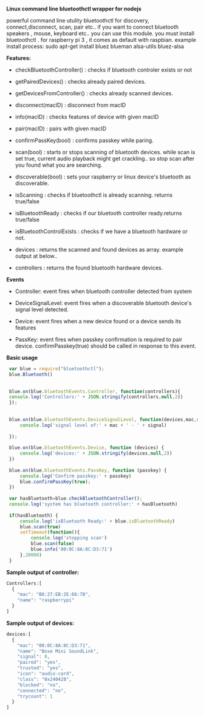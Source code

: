 **Linux command line bluetoothctl wrapper for nodejs**

powerful command line utulity bluetoothctl for discovery, connect,disconnect, scan, pair etc.. 
if you want to connect bluetooth speakers , mouse, keyboard etc.. you can use this module. 
you must install bluetoothctl . for raspberry pi 3 , it comes as default with raspbian.
example install process:  sudo apt-get install bluez blueman alsa-utils bluez-alsa

**Features:**

- checkBluetoothController() : checks if bluetooth controler exists or not

- getPairedDevices() : checks already paired devices. 

- getDevicesFromController() : checks already scanned devices.

- disconnect(macID) : disconnect from macID

- info(macID) : checks features of device with given macID

- pair(macID) : pairs with given macID
 
- confirmPassKey(bool) : confirms passkey while paring.

- scan(bool) : starts or stops scanning of bluetooth devices. while scan is set true, current audio playback might get crackling.. so stop scan after you found what you are searching.

- discoverable(bool) : sets your raspberry or linux device's bluetooth as discoverable.

- isScanning : checks if bluetoothctl is already scanning. returns true/false

- isBluetoothReady : checks if our bluetooth controller ready.returns true/false

- isBluetoothControlExists : checks if we have a bluetooth hardware or not. 

- devices : returns the scanned and found devices as array. example output at below..

- controllers : returns the found bluetooth hardware devices. 

**Events**
 
- Controller: event fires when bluetooth controller detected from system

- DeviceSignalLevel: event fires when a discoverable bluetooth device's signal level detected.

- Device: event fires when a new device found or a device sends its features
 
- PassKey: event fires when passkey confirmation is required to pair device. confirmPasskey(true) should be called in response to this event.

**Basic usage**
 
```javascript
 var blue = require("bluetoothctl");
 blue.Bluetooth()
 
 
 blue.on(blue.bluetoothEvents.Controller, function(controllers){
 console.log('Controllers:' + JSON.stringify(controllers,null,2))
 });
 
 
 blue.on(blue.bluetoothEvents.DeviceSignalLevel, function(devices,mac,signal){
     console.log('signal level of:' + mac + ' - ' + signal)
 
 });
 
 blue.on(blue.bluetoothEvents.Device, function (devices) {
     console.log('devices:' + JSON.stringify(devices,null,2))
 })
 
 blue.on(blue.bluetoothEvents.PassKey, function (passkey) {
     console.log('Confirm passkey:' + passkey)
     blue.confirmPassKey(true);
 })
 
 var hasBluetooth=blue.checkBluetoothController();
 console.log('system has bluetooth controller:' + hasBluetooth)
 
 if(hasBluetooth) {
     console.log('isBluetooth Ready:' + blue.isBluetoothReady)
     blue.scan(true)
     setTimeout(function(){
         console.log('stopping scan')
         blue.scan(false)
         blue.info('00:0C:8A:8C:D3:71')
     },20000)
 }
```

**Sample output of controller:**

```javascript
Controllers:[
  {
    "mac": "B8:27:EB:2E:66:7B",
    "name": "raspberrypi"
  }
]
```

 
**Sample output of devices:**

```javascript 
devices:[
  {
    "mac": "00:0C:8A:8C:D3:71",
    "name": "Bose Mini SoundLink",
    "signal": 0,
    "paired": "yes",
    "trusted": "yes",
    "icon": "audio-card",
    "class": "0x240428",
    "blocked": "no",
    "connected": "no",
    "trycount": 1
  }
]
```